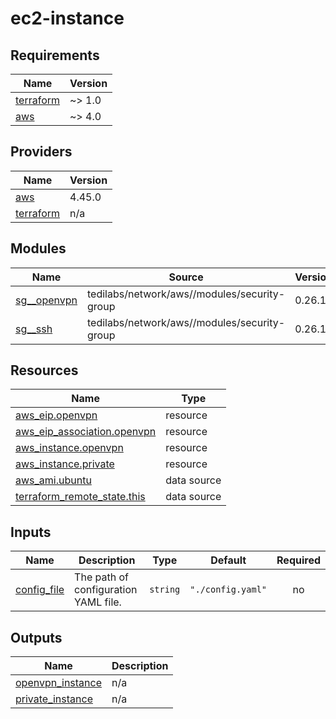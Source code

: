 # ec2-instance

<!-- BEGINNING OF PRE-COMMIT-TERRAFORM DOCS HOOK -->
## Requirements

| Name | Version |
|------|---------|
| <a name="requirement_terraform"></a> [terraform](#requirement\_terraform) | ~> 1.0 |
| <a name="requirement_aws"></a> [aws](#requirement\_aws) | ~> 4.0 |

## Providers

| Name | Version |
|------|---------|
| <a name="provider_aws"></a> [aws](#provider\_aws) | 4.45.0 |
| <a name="provider_terraform"></a> [terraform](#provider\_terraform) | n/a |

## Modules

| Name | Source | Version |
|------|--------|---------|
| <a name="module_sg__openvpn"></a> [sg\_\_openvpn](#module\_sg\_\_openvpn) | tedilabs/network/aws//modules/security-group | 0.26.1 |
| <a name="module_sg__ssh"></a> [sg\_\_ssh](#module\_sg\_\_ssh) | tedilabs/network/aws//modules/security-group | 0.26.1 |

## Resources

| Name | Type |
|------|------|
| [aws_eip.openvpn](https://registry.terraform.io/providers/hashicorp/aws/latest/docs/resources/eip) | resource |
| [aws_eip_association.openvpn](https://registry.terraform.io/providers/hashicorp/aws/latest/docs/resources/eip_association) | resource |
| [aws_instance.openvpn](https://registry.terraform.io/providers/hashicorp/aws/latest/docs/resources/instance) | resource |
| [aws_instance.private](https://registry.terraform.io/providers/hashicorp/aws/latest/docs/resources/instance) | resource |
| [aws_ami.ubuntu](https://registry.terraform.io/providers/hashicorp/aws/latest/docs/data-sources/ami) | data source |
| [terraform_remote_state.this](https://registry.terraform.io/providers/hashicorp/terraform/latest/docs/data-sources/remote_state) | data source |

## Inputs

| Name | Description | Type | Default | Required |
|------|-------------|------|---------|:--------:|
| <a name="input_config_file"></a> [config\_file](#input\_config\_file) | The path of configuration YAML file. | `string` | `"./config.yaml"` | no |

## Outputs

| Name | Description |
|------|-------------|
| <a name="output_openvpn_instance"></a> [openvpn\_instance](#output\_openvpn\_instance) | n/a |
| <a name="output_private_instance"></a> [private\_instance](#output\_private\_instance) | n/a |
<!-- END OF PRE-COMMIT-TERRAFORM DOCS HOOK -->
